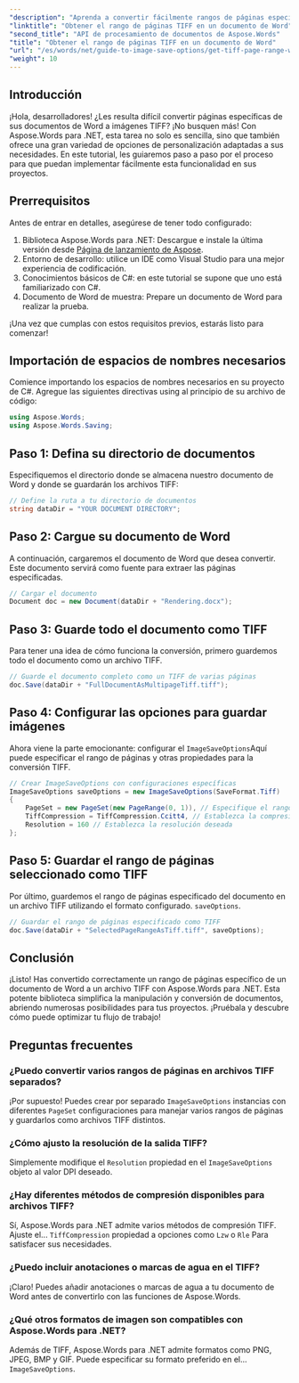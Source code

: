 ```yaml
---
"description": "Aprenda a convertir fácilmente rangos de páginas específicos en imágenes TIFF con Aspose.Words para .NET. Esta guía paso a paso le guiará por todo el proceso."
"linktitle": "Obtener el rango de páginas TIFF en un documento de Word"
"second_title": "API de procesamiento de documentos de Aspose.Words"
"title": "Obtener el rango de páginas TIFF en un documento de Word"
"url": "/es/words/net/guide-to-image-save-options/get-tiff-page-range-word-document/"
"weight": 10
---
```


## Introducción

¡Hola, desarrolladores! ¿Les resulta difícil convertir páginas específicas de sus documentos de Word a imágenes TIFF? ¡No busquen más! Con Aspose.Words para .NET, esta tarea no solo es sencilla, sino que también ofrece una gran variedad de opciones de personalización adaptadas a sus necesidades. En este tutorial, les guiaremos paso a paso por el proceso para que puedan implementar fácilmente esta funcionalidad en sus proyectos.

## Prerrequisitos

Antes de entrar en detalles, asegúrese de tener todo configurado:

1. Biblioteca Aspose.Words para .NET: Descargue e instale la última versión desde [Página de lanzamiento de Aspose](https://releases.aspose.com/words/net/).
2. Entorno de desarrollo: utilice un IDE como Visual Studio para una mejor experiencia de codificación.
3. Conocimientos básicos de C#: en este tutorial se supone que uno está familiarizado con C#.
4. Documento de Word de muestra: Prepare un documento de Word para realizar la prueba.

¡Una vez que cumplas con estos requisitos previos, estarás listo para comenzar!

## Importación de espacios de nombres necesarios

Comience importando los espacios de nombres necesarios en su proyecto de C#. Agregue las siguientes directivas using al principio de su archivo de código:

```csharp
using Aspose.Words;
using Aspose.Words.Saving;
```

## Paso 1: Defina su directorio de documentos

Especifiquemos el directorio donde se almacena nuestro documento de Word y donde se guardarán los archivos TIFF:

```csharp
// Define la ruta a tu directorio de documentos
string dataDir = "YOUR DOCUMENT DIRECTORY";
```

## Paso 2: Cargue su documento de Word

A continuación, cargaremos el documento de Word que desea convertir. Este documento servirá como fuente para extraer las páginas especificadas.

```csharp
// Cargar el documento
Document doc = new Document(dataDir + "Rendering.docx");
```

## Paso 3: Guarde todo el documento como TIFF

Para tener una idea de cómo funciona la conversión, primero guardemos todo el documento como un archivo TIFF.

```csharp
// Guarde el documento completo como un TIFF de varias páginas
doc.Save(dataDir + "FullDocumentAsMultipageTiff.tiff");
```

## Paso 4: Configurar las opciones para guardar imágenes

Ahora viene la parte emocionante: configurar el `ImageSaveOptions`Aquí puede especificar el rango de páginas y otras propiedades para la conversión TIFF.

```csharp
// Crear ImageSaveOptions con configuraciones específicas
ImageSaveOptions saveOptions = new ImageSaveOptions(SaveFormat.Tiff)
{
    PageSet = new PageSet(new PageRange(0, 1)), // Especifique el rango de páginas (basado en cero)
    TiffCompression = TiffCompression.Ccitt4, // Establezca la compresión TIFF deseada
    Resolution = 160 // Establezca la resolución deseada
};
```

## Paso 5: Guardar el rango de páginas seleccionado como TIFF

Por último, guardemos el rango de páginas especificado del documento en un archivo TIFF utilizando el formato configurado. `saveOptions`.

```csharp
// Guardar el rango de páginas especificado como TIFF
doc.Save(dataDir + "SelectedPageRangeAsTiff.tiff", saveOptions);
```

## Conclusión

¡Listo! Has convertido correctamente un rango de páginas específico de un documento de Word a un archivo TIFF con Aspose.Words para .NET. Esta potente biblioteca simplifica la manipulación y conversión de documentos, abriendo numerosas posibilidades para tus proyectos. ¡Pruébala y descubre cómo puede optimizar tu flujo de trabajo!

## Preguntas frecuentes

### ¿Puedo convertir varios rangos de páginas en archivos TIFF separados?

¡Por supuesto! Puedes crear por separado `ImageSaveOptions` instancias con diferentes `PageSet` configuraciones para manejar varios rangos de páginas y guardarlos como archivos TIFF distintos.

### ¿Cómo ajusto la resolución de la salida TIFF?

Simplemente modifique el `Resolution` propiedad en el `ImageSaveOptions` objeto al valor DPI deseado.

### ¿Hay diferentes métodos de compresión disponibles para archivos TIFF?

Sí, Aspose.Words para .NET admite varios métodos de compresión TIFF. Ajuste el... `TiffCompression` propiedad a opciones como `Lzw` o `Rle` Para satisfacer sus necesidades.

### ¿Puedo incluir anotaciones o marcas de agua en el TIFF?

¡Claro! Puedes añadir anotaciones o marcas de agua a tu documento de Word antes de convertirlo con las funciones de Aspose.Words.

### ¿Qué otros formatos de imagen son compatibles con Aspose.Words para .NET?

Además de TIFF, Aspose.Words para .NET admite formatos como PNG, JPEG, BMP y GIF. Puede especificar su formato preferido en el... `ImageSaveOptions`.